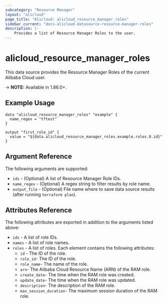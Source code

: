 ```yaml
---
subcategory: "Resource Manager"
layout: "alicloud"
page_title: "Alicloud: alicloud_resource_manager_roles"
sidebar_current: "docs-alicloud-datasource-resource-manager-roles"
description: |-
    Provides a list of Resource Manager Roles to the user.
---
```


# alicloud\_resource\_manager\_roles

This data source provides the Resource Manager Roles of the current Alibaba Cloud user.

-> **NOTE:**  Available in 1.86.0+.

## Example Usage

```
data "alicloud_resource_manager_roles" "example" {
  name_regex = "tftest"
}

output "first_role_id" {
  value = "${data.alicloud_resource_manager_roles.example.roles.0.id}"
}
```

## Argument Reference

The following arguments are supported:

* `ids` - (Optional) A list of Resource Manager Role IDs.
* `name_regex` - (Optional) A regex string to filter results by role name.
* `output_file` - (Optional) File name where to save data source results (after running `terraform plan`).

## Attributes Reference

The following attributes are exported in addition to the arguments listed above:

* `ids` - A list of role IDs.
* `names` - A list of role names.
* `roles` - A list of roles. Each element contains the following attributes:
    * `id` - The ID of the role.
    * `role_id`- The ID of the role.
    * `role_name`- The name of the role.
    * `arn`- The Alibaba Cloud Resource Name (ARN) of the RAM role.
    * `create_date`- The time when the RAM role was created.
    * `update_date`- The time when the RAM role was updated.
    * `description`- The description of the RAM role.
    * `max_session_duration`- The maximum session duration of the RAM role.
    
